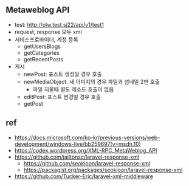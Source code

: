 ## Metaweblog API
* test: http://olw.test.sj22/api/v1/test1
* request, response 모두 xml
* 서비스프로바이더, 계정 등록
    * getUsersBlogs
    * getCategories
    * getRecentPosts
* 게시
    * newPost: 포스트 생성일 경우 호출
    * newMediaObject: 새 이미지의 경우 파일과 섬네일 2번 호출
        * 파일 지울때 별도 메소드 호출이 없음
    * editPost: 포스트 변경일 경우 호출
    * getPost

## ref
* https://docs.microsoft.com/ko-kr/previous-versions/web-development/windows-live/bb259697(v=msdn.10)
* https://codex.wordpress.org/XML-RPC_MetaWeblog_API
* https://github.com/jailtonsc/laravel-response-xml
    * https://github.com/seokjoon/laravel-response-xml
    * https://packagist.org/packages/seokjoon/laravel-response-xml
* https://github.com/Tucker-Eric/laravel-xml-middleware
